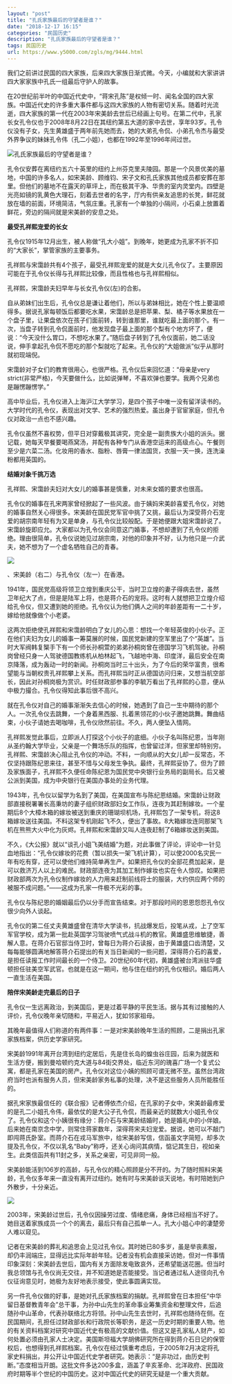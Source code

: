 ```yaml
---
layout: "post"
title: "孔氏家族最后的守望者是谁？"
date: "2018-12-17 16:15"
categories: "民国历史"
description: "孔氏家族最后的守望者是谁？"
tags: 民国历史
url: https://www.y5000.com/zgls/mg/9444.html
---
```






我们之前讲过民国的四大家族，后来四大家族日渐式微。今天，小编就和大家讲讲四大家家族中孔氏一组最后守护人的故事。

在20世纪前半叶的中国近代史中，“蒋宋孔陈”是权倾一时、闻名全国的四大家族。中国近代史的许多重大事件都与这四大家族的人物有密切关系。随着时光流逝，四大家族的第一代在2003年宋美龄去世后已经画上句号。在第二代中，孔家长女孔令仪也于2008年8月22日在其纽约第五大道的家中去世，享年93岁。孔令仪没有子女，先生黄雄盛于两年前先她而去，她的大弟孔令侃、小弟孔令杰与最受外界争议的妹妹孔令伟（孔二小姐），也都在1992年至1996年间过世。

![孔氏家族最后的守望者是谁？](/uploads/allimg/170106/6-1F106104F0538.JPG)

孔令仪安葬在离纽约五六十英里的纽约上州芬克里夫陵园。那是一个风景优美的墓地，中国的许多名人，如宋美龄、顾维钧、宋子文和孔氏家族其他成员都安葬在那里。但他们的墓地不在露天的草坪上，而在极其干净、华贵的室内灵堂内。四壁是光亮如镜的乳黄色大理石，刻着去世者的名字，厅内有供亲友追思的长凳，鲜花就放在墙的前面，环境简洁，气氛庄重。孔家有一个单独的小隔间，小石桌上放置着鲜花，旁边的隔间就是宋美龄的安息之处。

**最受孔祥熙宠爱的长女**

孔令仪1915年12月出生，被人称做“孔大小姐”。到晚年，她更成为孔家不折不扣的“大家长”，掌管家族的主要事务。

孔祥熙与宋霭龄共有4个孩子，最受孔祥熙宠爱的就是大女儿孔令仪了。主要原因可能在于孔令仪长得与孔祥熙比较像，而且性格也与孔祥熙相似。

孔祥熙，宋霭龄夫妇早年与长女孔令仪(左)的合影。

自从弟妹们出生后，孔令仪总是谦让着他们，所以与弟妹相比，她在个性上要温顺得多。据说孔家每顿饭后都要吃水果，宋霭龄总是把苹果、梨、橘子等水果放在一个盘子里，让果盘依次在孩子们面前转，转到谁那里，谁就吃最上面的那个。有一次，当盘子转到孔令侃面前时，他发现盘子最上面的那个梨有个地方坏了，便说：“今天没什么胃口，不想吃水果了。”随后盘子转到了孔令仪面前，她二话没说，伸手拿起孔令侃不愿吃的那个梨就吃了起来。孔令仪的“大姐做派”似乎从那时就初现端倪。

宋霭龄对子女们的教育很用心，也很严格。孔令仪后来回忆道：“母亲是very
strict(非常严格)，今天要做什么，比如说弹琴，不喜欢弹也要学。我两个兄弟也是蹦愣蹦愣学。”

高中毕业后，孔令仪进入上海沪江大学学习，是四个孩子中唯一没有留洋读书的。大学时代的孔令仪，表现出对文学、艺术的强烈热爱。虽出身于官宦家庭，但孔令仪对政治一点也不感兴趣。

孔令仪虽然不喜权势，但平日对穿戴极其讲究，完全是一副贵族大小姐的派头。据记载，她每天早餐要喝燕窝汤，并配有各种专门从香港空运来的高级点心。午餐则至少是六菜二汤。化妆用的香水、脂粉、唇膏一律法国货，衣服一天一换，连洗澡粉都用英国的。

**结婚对象千挑万选**

孔祥熙、宋霭龄夫妇对大女儿的婚事甚是慎重，对未来女婿的要求也很高。

孔令仪的婚事在孔宋两家曾经掀起了一些风波。由于姨妈宋美龄喜爱孔令仪，对她的婚事自然关心得很多。宋美龄在国民党军官中挑了又挑，最后认为深受蒋介石宠爱的胡宗南年轻有为又是单身，与孔令仪比较般配。于是她便跟大姐宋霭龄说了。宋霭龄旋即应允。大家都以为孔令仪会同意这门婚事，不想却遭到了孔令仪的拒绝。理由很简单，孔令仪说她见过胡宗南，对他的印象并不好，认为他只是一介武夫，她不想为了一个虚名牺牲自己的青春。

![](https://img.y5000.com/uploads/allimg/170106/10495350O-0.jpg)

、宋美龄（右二）与孔令仪（左一）在香港。

1941年，国民党高级将领卫立煌到重庆公干，当时卫立煌的妻子得病去世，虽然卫年纪大了点，但是是陆军上将，也是蒋介石的宠将。这时有人就想把卫立煌介绍给孔令仪，但又遭到她的拒绝。孔令仪认为他们俩人之间的年龄差距有一二十岁，嫁给他就像做个小老婆。

这两次拒绝使孔祥熙和宋霭龄明白了女儿的心思：想找一个年轻英俊的小伙子。正在他们夫妇为女儿的婚事一筹莫展的时候，国民党新建的空军里出了个“英雄”。当时大军阀韩复榘手下有一个师长孙桐萱的弟弟孙桐岗曾在德国学习飞机驾驶。孙桐岗曾经只身一人驾驶德国教练机从柏林起飞，飞越地中海、印度洋，最后安全在南京降落，成为轰动一时的新闻。孙桐岗当时三十出头，为了今后的荣华富贵，很希望能与当朝权贵孔祥熙攀上关系。而孔祥熙当时正从德国访问归来，又想当航空部长，因此对孙桐岗极为赏识。时任财政部参事的李毓万看出了孔祥熙的心意，便从中极力撮合。孔令仪得知此事后很不高兴。

就在孔令仪对自己的婚事渐渐失去信心的时候，她遇到了自己一生中期待的那个人。一次孔令仪去跳舞，一个身着黑西服、扎着黑领花的小伙子邀她跳舞。舞曲结束，小伙子请她去喝咖啡，孔令仪欣然前往。不久，两人便坠入情网。

孔祥熙发觉此事后，立即派人打探这个小伙子的底细。小伙子名叫陈纪恩，当年刚从圣约翰大学毕业，父亲是一个舞场乐队的指挥，也曾留过洋，但家里却特别穷。孔祥熙、宋霭龄决心阻止孔令仪的冲动。不料，一向顺从的大女儿却一反常态，不仅坚持跟陈纪恩来往，甚至不惜与父母发生争执。最终，孔祥熙妥协了。但为了顾及家族面子，孔祥熙不久便任命陈纪恩为国民党中央银行业务局的副局长。后又被公派到美国，成为中央银行在美国办事处的业务代理。

1943年，孔令仪以留学为名到了美国，在美国宣布与陈纪恩结婚。宋霭龄让财政部直接税署署长高秉坊的妻子组织财政部妇女工作队，连夜为其赶制嫁妆。一个星期后8个大樟木箱的嫁妆被送到重庆的珊瑚坝机场，孔祥熙包了一架专机，将这8箱嫁妆送往美国。不料这架专机刚起飞不久，便出了事故。8大箱嫁妆连同那架飞机在熊熊大火中化为灰烬。孔祥熙和宋霭龄又叫人连夜赶制了6箱嫁妆送到美国。

不久，《大公报》就以“谈孔小姐飞美结婚”为题，对此事做了评论，评论中一针见血地指出：“孔令仪嫁妆的花费（暂以损失一架飞机计算），可以使2000名灾民一年有吃有穿，还可以使他们维持简单再生产。如果把孔令仪的全部花费加起来，是可以救济万人以上的难民。财政部连夜为其加工制作嫁妆也实在令人惊叹。如果把财政部两次为孔令仪制作嫁妆的人力用来赶制前线将士的服装，大约供应两个师的被服不成问题。”——这成为孔家一件极不光彩的事。

孔令仪与陈纪恩的婚姻最后仍以分手而宣告结束。对于那段时间的恩恩怨怨孔令仪很少向外人谈起。

孔令仪的第二任丈夫黄雄盛曾在清华大学读书，抗战爆发后，投笔从戎，上了空军军官学校，成为第一批赴英国学习驾驶喷气式战斗机的教官。黄雄盛思维敏捷，善解人意。在蒋介石官邸当侍卫时，曾每日为蒋介石读报，由于黄雄盛口齿清楚，又每每能够圆满地解答蒋介石提出的有关当日新闻的一些问题，深得蒋介石的喜爱，是担任读报工作时间最长的一个侍卫。20世纪60年代初，黄雄盛被台湾派驻华盛顿担任驻美空军武官。也就是在这一期间，他与住在纽约的孔令仪相识。婚后两人一直生活在美国。

**陪伴宋美龄走完最后的日子**

孔令仪一生远离政治，到美国后，更是过着平静的平民生活。据与其有过接触的人评价，孔令仪晚年亲切随和，平易近人，犹如邻家祖母。

其晚年最值得人们称道的有两件事：一是对宋美龄晚年生活的照顾，二是捐出孔家家族档案，供历史学家研究。

宋美龄1991年离开台湾到纽约定居后，先是住长岛的蝗虫谷庄园，后来为就医和生活方便，搬到曼哈顿约克大道与84街交界处，临近东河的瑰喜广场一个复式公寓，都是孔家在美国的房产。孔令仪对这位小姨的照顾可谓无微不至。虽然台湾政府当时也派有服务人员，但宋美龄家务私事的处理，决不是这些服务人员所能胜任的。

据孔宋家族最信任的《联合报》记者傅依杰介绍，在孔家的子女中，宋美龄最疼爱的是孔二小姐孔令伟，最依仗的是大公子孔令侃，而最亲近的就数大小姐孔令仪了。孔令仪和这个小姨很有缘分：蒋介石与宋美龄结婚时，她是婚礼中的小伴娘。后来她在南京念中学，则常住蒋家数年，深得蒋宋夫妇宠爱。据说，她可以不敲门即闯蒋氏卧室。而蒋介石在戎马军旅中，给宋美龄写信，信函虽文字简短，却多次提及孔令仪，不仅以乳名“Baby”称呼，还关心询问其病情，惦记其生日，视如亲生。此类信函共有11封之多，关系之亲密，可见非同一般。

宋美龄能活到106岁的高龄，与孔令仪的精心照顾是分不开的。为了随时照料宋美龄，孔令仪多年来一直没有离开过纽约。她有时与宋美龄谈天说地，有时陪她到户外散步，十分亲近。

![](https://img.y5000.com/uploads/allimg/170106/104953B60-1.jpg)

2003年，宋美龄过世后，孔令仪因操劳过度、情绪悲痛，身体已经相当不好了。她目送着家族成员一个个的离去，最后只有自己孤单一人。孔大小姐心中的凄楚旁人难以窥见。

记者在宋美龄的葬礼和追思会上见过孔令仪。其时她已80多岁，虽是举丧素服，却仍丰润端庄，显得远比实际年龄年轻。记者没有机会直接采访她，但对一件事情印象深刻：宋美龄去世后，国内有关方面除发电致哀外，还希望能送花圈。但当时我总领馆与孔令仪尚无交往，并不知道她是否能接受。当记者通过私人途径向孔令仪征询意见时，她极为友好地表示接受，使此事圆满实现。

另一件孔令仪做的好事，是她对孔氏家族档案的捐献。孔祥熙曾在日本担任“中华留日基督教青年会”总干事，为孙中山先生的革命事业筹集资金和整理文件，后追随孙中山革命，代表孙联络北方将领。孙中山先生去世时，孔祥熙也随待在侧。在民国期间，孔担任过财政部长和行政院长等职务，是这一历史时期的重要人物。他的有关资料档案对研究中国近代史有极高的文献价值。但这又是孔家私人财产，如何处置必须由孔家人士决定。美国斯坦福大学胡佛研究所在得到蒋介石日记的保管权后，也想得到孔祥熙档案。孔令仪在经过慎重考虑后，于2005年2月决定将孔家史料捐出，并公开让中国近代史学者研究。她表示：“是非功过，由历史判断。”态度相当开朗。这批文件多达200多盒，涵盖了辛亥革命、北洋政府、民国政府时期等半个世纪的中国历史。这对中国近代史的研究无疑是一个重大贡献。

